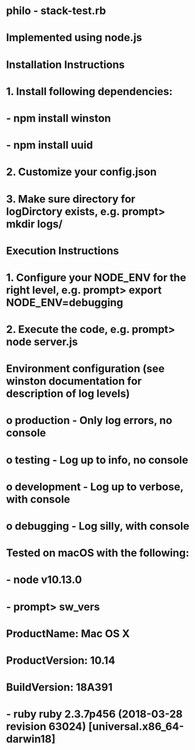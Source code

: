 # philo - stack-test.rb
#
# Implemented using node.js
#
# Installation Instructions
#   1. Install following dependencies:
#      - npm install winston
#      - npm install uuid
#   2. Customize your config.json
#   3. Make sure directory for logDirctory exists, e.g. prompt> mkdir logs/
#
# Execution Instructions
#   1. Configure your NODE_ENV for the right level, e.g. prompt> export NODE_ENV=debugging
#   2. Execute the code, e.g. prompt> node server.js
# 
# Environment configuration (see winston documentation for description of log levels)
#  o production  - Only log errors, no console
#  o testing     - Log up to info, no console
#  o development - Log up to verbose, with console
#  o debugging   - Log silly, with console
#
# Tested on macOS with the following:
# - node v10.13.0
# - prompt> sw_vers
#  ProductName:	        Mac OS X
#  ProductVersion:      10.14
#  BuildVersion:        18A391
# - ruby ruby 2.3.7p456 (2018-03-28 revision 63024) [universal.x86_64-darwin18]
#
